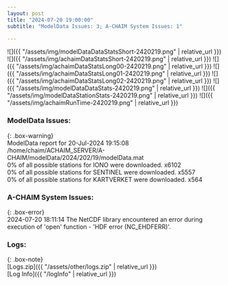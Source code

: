 ```yaml
---
layout: post
title: "2024-07-20 19:00:00"
subtitle: "ModelData Issues: 3; A-CHAIM System Issues: 1"

---
```


![]({{ "/assets/img/modelDataDataStatsShort-2420219.png" | relative_url }})
![]({{ "/assets/img/achaimDataStatsShort-2420219.png" | relative_url }})
![]({{ "/assets/img/achaimDataStatsLong00-2420219.png" | relative_url }})
![]({{ "/assets/img/achaimDataStatsLong01-2420219.png" | relative_url }})
![]({{ "/assets/img/achaimDataStatsLong02-2420219.png" | relative_url }})
![]({{ "/assets/img/modelDataDataStats-2420219.png" | relative_url }})
![]({{ "/assets/img/modelDataStationStats-2420219.png" | relative_url }})
![]({{ "/assets/img/achaimRunTime-2420219.png" | relative_url }})


### ModelData Issues:  
  
{: .box-warning}  
 ModelData report for 20-Jul-2024 19:15:08   
 /home/chaim/ACHAIM_SERVER/A-CHAIM/modelData/2024/202/19/modelData.mat   
 0% of all possible stations for IONO were downloaded. x6102   
 0% of all possible stations for SENTINEL were downloaded. x5557   
 0% of all possible stations for KARTVERKET were downloaded. x564   
  
### A-CHAIM System Issues:  
  
{: .box-error}  
2024-07-20 18:11:14 The NetCDF library encountered an error during execution of 'open' function - 'HDF error (NC_EHDFERR)'.  

### Logs:  
  
{: .box-note}  
[Logs.zip]({{ "/assets/other/logs.zip" | relative_url }})  
[Log Info]({{ "/logInfo" | relative_url }})  
